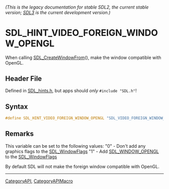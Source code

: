 ###### (This is the legacy documentation for stable SDL2, the current stable version; [SDL3](https://wiki.libsdl.org/SDL3/) is the current development version.)
# SDL_HINT_VIDEO_FOREIGN_WINDOW_OPENGL

When calling [SDL_CreateWindowFrom](SDL_CreateWindowFrom)(), make the window compatible with OpenGL.

## Header File

Defined in [SDL_hints.h](https://github.com/libsdl-org/SDL/blob/SDL2/include/SDL_hints.h), but apps should _only_ `#include "SDL.h"`!

## Syntax

```c
#define SDL_HINT_VIDEO_FOREIGN_WINDOW_OPENGL "SDL_VIDEO_FOREIGN_WINDOW_OPENGL"
```

## Remarks

This variable can be set to the following values: "0" - Don't add any
graphics flags to the [SDL_WindowFlags](SDL_WindowFlags) "1" - Add
[SDL_WINDOW_OPENGL](SDL_WINDOW_OPENGL) to the
[SDL_WindowFlags](SDL_WindowFlags)

By default SDL will not make the foreign window compatible with OpenGL.

----
[CategoryAPI](CategoryAPI), [CategoryAPIMacro](CategoryAPIMacro)

